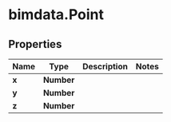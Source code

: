 # bimdata.Point

## Properties

Name | Type | Description | Notes
------------ | ------------- | ------------- | -------------
**x** | **Number** |  | 
**y** | **Number** |  | 
**z** | **Number** |  | 


